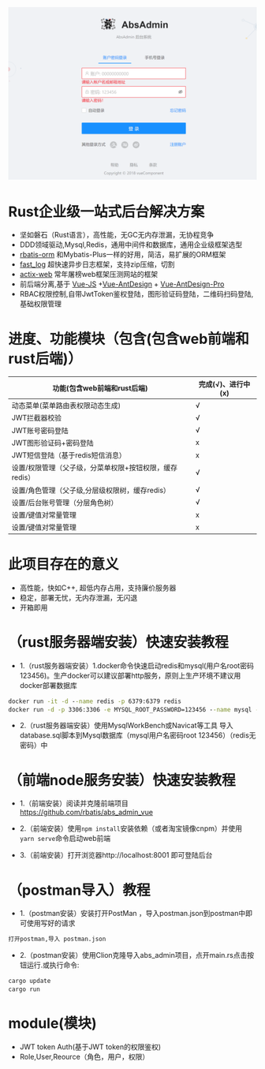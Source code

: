 ![demo](demo.png)
# Rust企业级一站式后台解决方案
*  坚如磐石（Rust语言），高性能，无GC无内存泄漏，无协程竞争
*  DDD领域驱动,Mysql,Redis，通用中间件和数据库，通用企业级框架选型
*  [rbatis-orm](https://github.com/rbatis/rbatis) 和Mybatis-Plus一样的好用，简洁，易扩展的ORM框架
*  [fast_log](https://github.com/rbatis/fast_log) 超快速异步日志框架，支持zip压缩，切割
*  [actix-web](https://actix.rs/) 常年屠榜web框架压测网站的框架
*  前后端分离,基于 [Vue-JS](https://cn.vuejs.org/) +[Vue-AntDesign](https://www.antdv.com/docs/vue/introduce-cn/) + [Vue-AntDesign-Pro](https://pro.antdv.com/)
*  RBAC权限控制,自带JwtToken鉴权登陆，图形验证码登陆，二维码扫码登陆,基础权限管理

# 进度、功能模块（包含(包含web前端和rust后端)）

|  功能(包含web前端和rust后端)    |   完成(√)、进行中(x)     | 
|  ------ | ------ |
| 动态菜单(菜单路由表权限动态生成)  |  √    | 
| JWT拦截器校验   |  √   |   
| JWT账号密码登陆   |  √   |
| JWT图形验证码+密码登陆   |  x   |      
| JWT短信登陆（基于redis短信消息）   |  x   |  
| 设置/权限管理（父子级，分菜单权限+按钮权限，缓存redis）   |  √   |    
| 设置/角色管理（父子级,分层级权限树，缓存redis）   |  √   | 
| 设置/后台账号管理（分层角色树）   |  √   | 
| 设置/键值对常量管理   |  x   | 
| 设置/键值对常量管理   |  x   | 

# 此项目存在的意义
* 高性能，快如C++, 超低内存占用，支持廉价服务器
* 稳定，部署无忧，无内存泄漏，无闪退
* 开箱即用

# （rust服务器端安装）快速安装教程
* 1.（rust服务器端安装）1.docker命令快速启动redis和mysql(用户名root密码123456)。生产docker可以建议部署http服务，原则上生产环境不建议用docker部署数据库
```cmd
docker run -it -d --name redis -p 6379:6379 redis
docker run -d -p 3306:3306 -e MYSQL_ROOT_PASSWORD=123456 --name mysql -e TZ=Asia/Shanghai mysql:5.7
```
* 2.（rust服务器端安装）使用MysqlWorkBench或Navicat等工具 导入database.sql脚本到Mysql数据库（mysql用户名密码root  123456）（redis无密码）中

# （前端node服务安装）快速安装教程
* 1.（前端安装）阅读并克隆前端项目 https://github.com/rbatis/abs_admin_vue

* 2.（前端安装）使用``` npm install ```安装依赖（或者淘宝镜像cnpm）并使用 ``` yarn serve ```命令启动web前端

* 3.（前端安装）打开浏览器http://localhost:8001 即可登陆后台

# （postman导入）教程
* 1.（postman安装）安装打开PostMan ，导入postman.json到postman中即可使用写好的请求
```cmd
打开postman,导入 postman.json
```
* 2.（postman安装）使用Clion克隆导入abs_admin项目，点开main.rs点击按钮运行.或执行命令:
```cmd
cargo update
cargo run
```


# module(模块)
* JWT token Auth(基于JWT token的权限鉴权)
* Role,User,Reource（角色，用户，权限）



